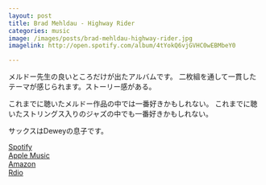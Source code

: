 ```yaml
---
layout: post
title: Brad Mehldau - Highway Rider
categories: music
image: /images/posts/brad-mehldau-highway-rider.jpg
imagelink: http://open.spotify.com/album/4tYokQ6vjGVHC0wEBMbeY0

---
```


メルドー先生の良いところだけが出たアルバムです。
二枚組を通して一貫したテーマが感じられます。ストーリー感がある。

これまでに聴いたメルドー作品の中では一番好きかもしれない。
これまでに聴いたストリングス入りのジャズの中でも一番好きかもしれない。

サックスはDeweyの息子です。

[Spotify](http://open.spotify.com/album/4tYokQ6vjGVHC0wEBMbeY0)  
[Apple Music](http://itunes.apple.com/album/id359077400?at=11l6Yq&ct=allmusic )  
[Amazon](http://www.amazon.com/Highway-Rider-Brad-Mehldau/dp/B003ALG5O6)  
[Rdio](http://click.linksynergy.com/fs-bin/click?id=KteTUsO0Zkw&subid=&offerid=221756.1&type=10&tmpid=7950&RD_PARM1=http%3A%2F%2Fwww.rdio.com%2Fartist%2FBrad_Mehldau%2Falbum%2FHighway_Rider%2F)  
